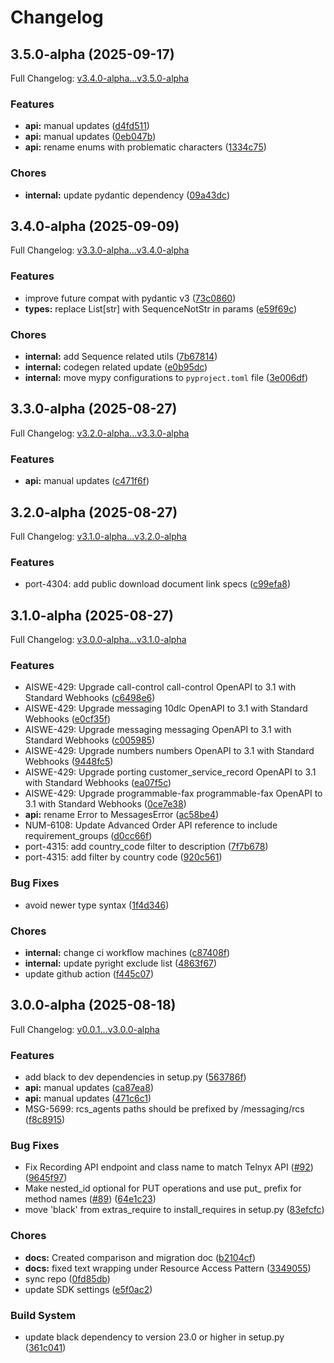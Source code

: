 # Changelog

## 3.5.0-alpha (2025-09-17)

Full Changelog: [v3.4.0-alpha...v3.5.0-alpha](https://github.com/team-telnyx/telnyx-python/compare/v3.4.0-alpha...v3.5.0-alpha)

### Features

* **api:** manual updates ([d4fd511](https://github.com/team-telnyx/telnyx-python/commit/d4fd5118081b91c12d3bf2a77c0ba1f12a7a04cb))
* **api:** manual updates ([0eb047b](https://github.com/team-telnyx/telnyx-python/commit/0eb047bc54d338569aa15df91c1ebf7f741f3ec8))
* **api:** rename enums with problematic characters ([1334c75](https://github.com/team-telnyx/telnyx-python/commit/1334c755da81fe115f35af23fceb1064fd3c2bc5))


### Chores

* **internal:** update pydantic dependency ([09a43dc](https://github.com/team-telnyx/telnyx-python/commit/09a43dc632831b1d7ae2f571a8d426cb57422526))

## 3.4.0-alpha (2025-09-09)

Full Changelog: [v3.3.0-alpha...v3.4.0-alpha](https://github.com/team-telnyx/telnyx-python/compare/v3.3.0-alpha...v3.4.0-alpha)

### Features

* improve future compat with pydantic v3 ([73c0860](https://github.com/team-telnyx/telnyx-python/commit/73c086030a85645d66a8c743c7fe26e35f25b835))
* **types:** replace List[str] with SequenceNotStr in params ([e59f69c](https://github.com/team-telnyx/telnyx-python/commit/e59f69c554f2a6e08323d1622bc60cba509c0e29))


### Chores

* **internal:** add Sequence related utils ([7b67814](https://github.com/team-telnyx/telnyx-python/commit/7b678144f51fa389e0277ce3f9ac3bbc5593636c))
* **internal:** codegen related update ([e0b95dc](https://github.com/team-telnyx/telnyx-python/commit/e0b95dcd80a265ca31597a597d344bd97a07be28))
* **internal:** move mypy configurations to `pyproject.toml` file ([3e006df](https://github.com/team-telnyx/telnyx-python/commit/3e006df10471a1e4730b03eca1c9399e744c659f))

## 3.3.0-alpha (2025-08-27)

Full Changelog: [v3.2.0-alpha...v3.3.0-alpha](https://github.com/team-telnyx/telnyx-python/compare/v3.2.0-alpha...v3.3.0-alpha)

### Features

* **api:** manual updates ([c471f6f](https://github.com/team-telnyx/telnyx-python/commit/c471f6f7595e375725124181460385b57c3335f4))

## 3.2.0-alpha (2025-08-27)

Full Changelog: [v3.1.0-alpha...v3.2.0-alpha](https://github.com/team-telnyx/telnyx-python/compare/v3.1.0-alpha...v3.2.0-alpha)

### Features

* port-4304: add public download document link specs ([c99efa8](https://github.com/team-telnyx/telnyx-python/commit/c99efa8fe272848ccdb18b984238b44f065dd0b2))

## 3.1.0-alpha (2025-08-27)

Full Changelog: [v3.0.0-alpha...v3.1.0-alpha](https://github.com/team-telnyx/telnyx-python/compare/v3.0.0-alpha...v3.1.0-alpha)

### Features

* AISWE-429: Upgrade call-control call-control OpenAPI to 3.1 with Standard Webhooks ([c6498e6](https://github.com/team-telnyx/telnyx-python/commit/c6498e6e628c19175191de0092ba897c69318d0d))
* AISWE-429: Upgrade messaging 10dlc OpenAPI to 3.1 with Standard Webhooks ([e0cf35f](https://github.com/team-telnyx/telnyx-python/commit/e0cf35f4d12d8f24e26dab02909e238c02d22465))
* AISWE-429: Upgrade messaging messaging OpenAPI to 3.1 with Standard Webhooks ([c005985](https://github.com/team-telnyx/telnyx-python/commit/c005985aaacf9a41cf889bf15e6eb40d1a773e44))
* AISWE-429: Upgrade numbers numbers OpenAPI to 3.1 with Standard Webhooks ([9448fc5](https://github.com/team-telnyx/telnyx-python/commit/9448fc586b6de3896cfacc01f4153650c3cd0d2b))
* AISWE-429: Upgrade porting customer_service_record OpenAPI to 3.1 with Standard Webhooks ([ea07f5c](https://github.com/team-telnyx/telnyx-python/commit/ea07f5c8688b990d4890f28e377ec20074993ace))
* AISWE-429: Upgrade programmable-fax programmable-fax OpenAPI to 3.1 with Standard Webhooks ([0ce7e38](https://github.com/team-telnyx/telnyx-python/commit/0ce7e38f1a87f45e1a60570322bae101b8646286))
* **api:** rename Error to MessagesError ([ac58be4](https://github.com/team-telnyx/telnyx-python/commit/ac58be4181157fce47ac0bbc077dc2f0b73985e8))
* NUM-6108: Update Advanced Order API reference to include requirement_groups ([d0cc66f](https://github.com/team-telnyx/telnyx-python/commit/d0cc66f4a4faa41a557cf3b27d30f465f724dcd4))
* port-4315: add country_code filter to description ([7f7b678](https://github.com/team-telnyx/telnyx-python/commit/7f7b678b435cab29addaaff865275d9d0f0ffed7))
* port-4315: add filter by country code ([920c561](https://github.com/team-telnyx/telnyx-python/commit/920c561527177a01119fb4c542227d2cfff02998))


### Bug Fixes

* avoid newer type syntax ([1f4d346](https://github.com/team-telnyx/telnyx-python/commit/1f4d346115cbe1f985e9f711716d47c891487440))


### Chores

* **internal:** change ci workflow machines ([c87408f](https://github.com/team-telnyx/telnyx-python/commit/c87408f180f76257a61fcbfc173d3ddc1890be8d))
* **internal:** update pyright exclude list ([4863f67](https://github.com/team-telnyx/telnyx-python/commit/4863f67905e609ceb919323d86802c69bad660f8))
* update github action ([f445c07](https://github.com/team-telnyx/telnyx-python/commit/f445c07c8a4e60a8c61b24925f0545b0bdd8f074))

## 3.0.0-alpha (2025-08-18)

Full Changelog: [v0.0.1...v3.0.0-alpha](https://github.com/team-telnyx/telnyx-python/compare/v0.0.1...v3.0.0-alpha)

### Features

* add black to dev dependencies in setup.py ([563786f](https://github.com/team-telnyx/telnyx-python/commit/563786f7193a0d79d8275311d5f56034a7fc08c4))
* **api:** manual updates ([ca87ea8](https://github.com/team-telnyx/telnyx-python/commit/ca87ea8e651e6cc9ba59cfda314426fbbc972a30))
* **api:** manual updates ([471c6c1](https://github.com/team-telnyx/telnyx-python/commit/471c6c120cf12221bc29782f4ebbdacf651873da))
* MSG-5699: rcs_agents paths should be prefixed by /messaging/rcs ([f8c8915](https://github.com/team-telnyx/telnyx-python/commit/f8c8915795a49c1e81cfdd239df6c76311228376))


### Bug Fixes

* Fix Recording API endpoint and class name to match Telnyx API ([#92](https://github.com/team-telnyx/telnyx-python/issues/92)) ([9645f97](https://github.com/team-telnyx/telnyx-python/commit/9645f979af89e58c59e59a45d8f05ce87b597956))
* Make nested_id optional for PUT operations and use put_ prefix for method names ([#89](https://github.com/team-telnyx/telnyx-python/issues/89)) ([64e1c23](https://github.com/team-telnyx/telnyx-python/commit/64e1c2397e98d6a957c9c0bcdd0423c9052c7067))
* move 'black' from extras_require to install_requires in setup.py ([83efcfc](https://github.com/team-telnyx/telnyx-python/commit/83efcfc5510fb6e210adbb270f05c68ee991e1e2))


### Chores

* **docs:** Created comparison and migration doc ([b2104cf](https://github.com/team-telnyx/telnyx-python/commit/b2104cfcdb627fd7880dec5f748988c6c7f04817))
* **docs:** fixed text wrapping under Resource Access Pattern ([3349055](https://github.com/team-telnyx/telnyx-python/commit/3349055aca80d1d5cbdf34e5009f1ac77cd24e31))
* sync repo ([0fd85db](https://github.com/team-telnyx/telnyx-python/commit/0fd85db8308098a0f3913d92a92a727fea959e66))
* update SDK settings ([e5f0ac2](https://github.com/team-telnyx/telnyx-python/commit/e5f0ac29ffef95c5e60e9130c62d65f76f620673))


### Build System

* update black dependency to version 23.0 or higher in setup.py ([361c041](https://github.com/team-telnyx/telnyx-python/commit/361c041e49a0d573a8657768cb7b1a7f3fe9fdd7))
